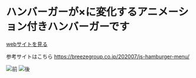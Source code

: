 # ハンバーガーが×に変化するアニメーション付きハンバーガーです

[webサイトを見る]()

参考サイトはこちら
https://breezegroup.co.jp/202007/js-hamburger-menu/

![前](https://user-images.githubusercontent.com/90839596/192246665-12466b12-586e-4c22-8224-6f5dbbd6ce03.png)
![後](https://user-images.githubusercontent.com/90839596/192246678-d5a55bb4-7a8c-471b-b16a-fc4e067b9640.png)
